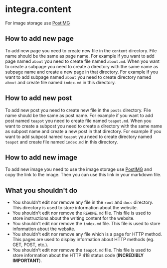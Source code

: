 <!-- DO NOT EDIT ANYTHING BELOW THIS LINE -->

# integra.content

For image storage use [PostIMG](https://postimg.cc/)

## How to add new page

To add new page you need to create new file in the `content` directory. File name should be the same as page name. For example if you want to add page named `about` you need to create file named `about.md`. When you want to create a subpage you need to create a directory with the same name as subpage name and create a new page in that directory. For example if you want to add subpage named `about` you need to create directory named `about` and create file named `index.md` in this directory.

## How to add new post

To add new post you need to create new file in the `posts` directory. File name should be the same as post name. For example if you want to add post named `teapot` you need to create file named `teapot.md`. When you want to create a subpost you need to create a directory with the same name as subpost name and create a new post in that directory. For example if you want to add subpost named `teapot` you need to create directory named `teapot` and create file named `index.md` in this directory.

## How to add new image

To add new image you need to use the image storage use [PostIMG](https://postimg.cc/) and copy the link to the image. Then you can use this link in your markdown file.

## What you shouldn't do

- You shouldn't edit nor remove any file in the `root` and `docs` directory. This directory is used to store information about the website.
- You shouldn't edit nor remove the `README.md` file. This file is used to store instructions about the writing content for the website.
- You shouldn't edit nor remove the `index.md` file. This file is used to store information about the website.
- You shouldn't edit nor remove any file which is a page for HTTP method. This pages are used to display information about HTTP methods (eg. GET, POST, etc.).
- You shouldn't edit nor remove the `teapot.md` file. This file is used to store information about the HTTP 418 status code (**INCREDIBLY IMPORTANT**).
